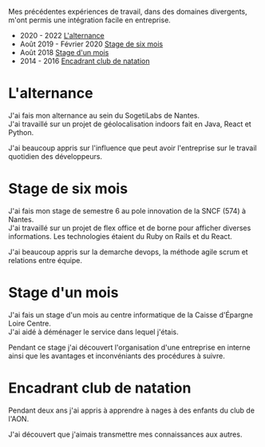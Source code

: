 Mes précédentes expériences de travail, dans des domaines divergents, m'ont permis une intégration facile en entreprise.

- 2020 - 2022 [L'alternance](#lalternance)
- Août 2019 - Février 2020 [Stage de six mois](#stage_de_six_mois)
- Août 2018 [Stage d'un mois](#stage_dun_mois)
- 2014 - 2016 [Encadrant club de natation](#encadrant_club_de_natation)

# L'alternance

J'ai fais mon alternance au sein du SogetiLabs de Nantes.  
J'ai travaillé sur un projet de géolocalisation indoors fait en Java, React et Python.

J'ai beaucoup appris sur l'influence que peut avoir l'entreprise sur le travail quotidien des développeurs.

# Stage de six mois

J'ai fais mon stage de semestre 6 au pole innovation de la SNCF (574) à Nantes.  
J'ai travaillé sur un projet de flex office et de borne pour afficher diverses informations. Les technologies étaient du Ruby on Rails et du
React.

J'ai beaucoup appris sur la demarche devops, la méthode agile scrum et relations entre équipe.

# Stage d'un mois

J'ai fais un stage d'un mois au centre informatique de la Caisse d'Épargne Loire Centre.  
J'ai aidé à déménager le service dans lequel j'étais.

Pendant ce stage j'ai découvert l'organisation d'une entreprise en interne ainsi que les avantages et inconvéniants des procédures à suivre.

# Encadrant club de natation

Pendant deux ans j'ai appris à apprendre à nages à des enfants du club de l'AON.

J'ai découvert que j'aimais transmettre mes connaissances aux autres.
